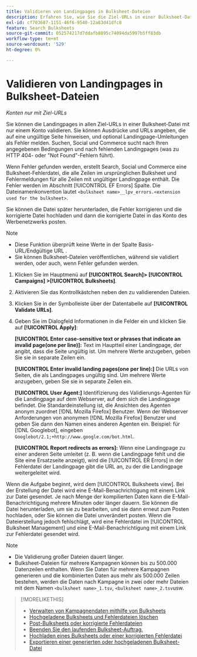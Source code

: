 ```yaml
---
title: Validieren von Landingpages in Bulksheet-Dateien
description: Erfahren Sie, wie Sie die Ziel-URLs in einer Bulksheet-Datei mit nur einem Konto validieren.
exl-id: cf703687-1151-46f6-9540-12a83d41dfc8
feature: Search Bulksheets
source-git-commit: 052574217d7ddafb8895c74094da5997b5ff83db
workflow-type: tm+mt
source-wordcount: '529'
ht-degree: 0%

---
```


# Validieren von Landingpages in Bulksheet-Dateien

*Konten nur mit Ziel-URLs*

Sie können die Landingpages in allen Ziel-URLs in einer Bulksheet-Datei mit nur einem Konto validieren. Sie können Ausdrücke und URLs angeben, die auf eine ungültige Seite hinweisen, und optional Landingpage-Umleitungen als Fehler melden. Suchen, Social und Commerce sucht nach Ihren angegebenen Bedingungen und nach fehlenden Landingpages (was zu HTTP 404- oder &quot;Not Found&quot;-Fehlern führt).

Wenn Fehler gefunden werden, erstellt Search, Social und Commerce eine Bulksheet-Fehlerdatei, die alle Zeilen im ursprünglichen Bulksheet und Fehlermeldungen für alle Zeilen mit ungültiger Landingpage enthält. Die Fehler werden im Abschnitt [!UICONTROL EF Errors] Spalte. Die Dateinamenkonvention lautet `<bulksheet name>__lpv_errors.<extension used for the bulksheet>`.

Sie können die Datei später herunterladen, die Fehler korrigieren und die korrigierte Datei hochladen und dann die korrigierte Datei in das Konto des Werbenetzwerks posten.

>[!NOTE]
>
>* Diese Funktion überprüft keine Werte in der Spalte Basis-URL/Endgültige URL .
>* Sie können Bulksheet-Dateien veröffentlichen, während sie validiert werden, oder auch, wenn Fehler gefunden werden.

1. Klicken Sie im Hauptmenü auf **[!UICONTROL Search]> [!UICONTROL Campaigns] >[!UICONTROL Bulksheets]**.

1. Aktivieren Sie das Kontrollkästchen neben den zu validierenden Dateien.

1. Klicken Sie in der Symbolleiste über der Datentabelle auf **[!UICONTROL Validate URLs]**.

1. Geben Sie im Dialogfeld Informationen in die Felder ein und klicken Sie auf **[!UICONTROL Apply]**:

   **[!UICONTROL Enter case-sensitive text or phrases that indicate an invalid page(one per line)]:** Text im Hauptteil einer Landingpage, der angibt, dass die Seite ungültig ist. Um mehrere Werte anzugeben, geben Sie sie in separate Zeilen ein.

   **[!UICONTROL Enter invalid landing pages(one per line):]** Die URLs von Seiten, die als Landingpages ungültig sind. Um mehrere Werte anzugeben, geben Sie sie in separate Zeilen ein.

   **[!UICONTROL User Agent:]** Identifizierung des Validierungs-Agenten für die Landingpage auf dem Webserver, auf dem sich die Landingpage befindet. Die Standardeinstellung ist, die Ansichten des Agenten anonym zuordnet [!DNL Mozilla Firefox] Benutzer. Wenn der Webserver Anforderungen von anonymen [!DNL Mozilla Firefox] Benutzer und geben Sie dann den Namen eines anderen Agenten ein. Beispiel: für [!DNL Googlebot], eingeben `Googlebot/2.1;+http://www.google.com/bot.html`.

   **[!UICONTROL Report redirects as errors]:** Wenn eine Landingpage zu einer anderen Seite umleitet (z. B. wenn die Landingpage fehlt und die Site eine Ersatzseite anzeigt), wird die [!UICONTROL ER Errors] in der Fehlerdatei der Landingpage gibt die URL an, zu der die Landingpage weitergeleitet wird.

Wenn die Aufgabe beginnt, wird dem [!UICONTROL Bulksheets view]. Bei der Erstellung der Datei wird eine E-Mail-Benachrichtigung mit einem Link zur Datei gesendet. Je nach Menge der kompilierten Daten kann die E-Mail-Benachrichtigung mehrere Minuten oder länger dauern. Sie können die Datei herunterladen, um sie zu bearbeiten, und sie dann erneut zum Posten hochladen, oder Sie können die Datei unverändert posten. Wenn die Dateierstellung jedoch fehlschlägt, wird eine Fehlerdatei im [!UICONTROL Bulksheet Management] und eine E-Mail-Benachrichtigung mit einem Link zur Fehlerdatei gesendet wird.

>[!NOTE]
>
>* Die Validierung großer Dateien dauert länger.
>* Bulksheet-Dateien für mehrere Kampagnen können bis zu 500.000 Datenzeilen enthalten. Wenn Sie Daten für mehrere Kampagnen generieren und die kombinierten Daten aus mehr als 500.000 Zeilen bestehen, werden die Daten nach Kampagne in zwei oder mehr Dateien mit dem Namen `<bulksheet name>_1.tsv`, `<bulksheet name>_2.tsv`usw.

>[!MORELIKETHIS]
>
>* [Verwalten von Kampagnendaten mithilfe von Bulksheets](bulksheet-about.md)
>* [Hochgeladene Bulksheets und Fehlerdateien löschen](bulksheet-delete.md)
>* [Post-Bulksheets oder korrigierte Fehlerdateien](bulksheet-post.md)
>* [Beenden Sie den laufenden Bulksheet-Auftrag.](bulksheet-stop-job.md)
>* [Hochladen eines Bulksheets oder einer korrigierten Fehlerdatei](bulksheet-upload.md)
>* [Exportieren einer generierten oder hochgeladenen Bulksheet-Datei](bulksheet-export.md)
